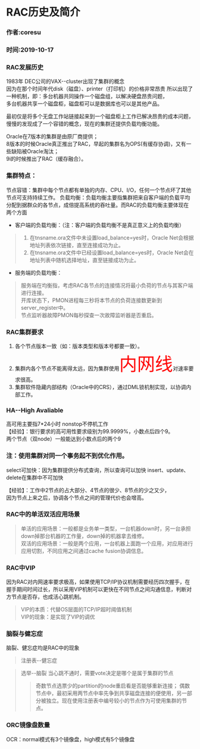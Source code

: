 # RAC历史及简介
### 作者:coresu
### 时间:2019-10-17


### RAC发展历史   
1983年 DEC公司的VAX--cluster出现了集群的概念  
因为在那个时间年代disk（磁盘）、printer（打印机）的价格非常昂贵
所以出现了一种机制，即：多台机器共同操作一个磁盘组，以解决硬盘昂贵问题，  
多台机器共享一个磁盘柜，磁盘柜可以是数据库也可以是其他产品。

最初仅是将多个无盘工作站链接起来到一个磁盘柜上工作已解决昂贵的成本问题，慢慢的发现成了一个容错的概念，现在的集群还提供负载均衡功能。

Oracle在7版本的集群是由原厂商提供；  
8版本的时候Oracle真正推出了RAC，早起的集群名为OPS(有缓存协调)，又有一些缺陷被Oracle淘汰；  
9i的时候推出了RAC（缓存融合）。


### 集群特点：
节点容错：集群中每个节点都有单独的内存、CPU、I/O，任何一个节点坏了其他节点可支持持续工作。
负载均衡：负载均衡主要指集群把来自客户端的负载平均分配到据群众的各节点，成倍提高系统的吞吐量。而RAC的负载均衡主要体现在两个方面
* 客户端的负载均衡：（注：客户端的负载均衡不是真正意义上的负载均衡）  
> 1. 在tnsname.ora文件中未设置load_balance=yes时，Oracle Net会根据地址列表依次链接，直至连接成功为止。
> 2. 在tnsname.ora文件中已经设置load_balance=yes时，Oracle Net会在地址列表中随机选择地址，直至链接成功为止。
* 服务端的负载均衡：
> 服务端在均衡指，考虑RAC各节点的连接情况将最小负荷的节点与其客户端进行连接。  
> 开库状态下，PMON进程每三秒将本节点的负荷连接数更新到server_register中。  
> 节点监听器故障PMON每秒探查一次故障监听器是否重启。

### RAC集群要求  

1. 各个节点版本一致（如：版本类型和版本号都要一致）。
2. 集群内各个节点不能离得太远，因为集群使用<font color="red" size="72">内网线</font>对速率要求很高。  
3. 集群软件隐藏内部结构（Oracle中的CRS），通过DML锁机制实现，以协调内部工作。


### HA--High Avaliable  
高可用主要指7*24小时 nonstop不停机工作  
【经验】：银行要求的高可用性要求级别为99.9999%，小数点后四个9。  
两个节点（双node）一般能达到小数点后的两个9  


### 注：使用集群对同一个事务起不到优化作用。
select可加快：因为集群提供分布式查询，所以查询可以加快
insert、update、delete在集群中不可加快  

【经验】：工作中2节点的占大部分、4节点的很少、8节点的少之又少，   
因为节点上来之后，协调各个节点之间的管理代价也会增高。  

### RAC中的单活双活应用场景
> 单活的应用场景：一般都是业务单一类型，一台机器down时，另一台承担down掉那台机器的工作量，down掉的机器拿去维修。  
> 双活的应用场景：一般是两个应用，一台机器上面跑一个应用，对应用进行应用切割，不同应用之间通过cache fusion协调信息。  

### RAC中VIP
因为RAC对内网速率要求极高，如果使用TCP/IP协议机制需要经历四次握手，在握手期间时间过长，所以采用VIP机制可以更快在不同节点之间沟通信息，判断对方节点是否存，也成活心跳机制。
> VIP的本质：代替OS层面的TCP/IP超时阈值机制  
> VIP的现象：是实现了VIP的调优


### 脑裂与健忘症
脑裂、健忘症均是RAC中的现象
> 注册表--健忘症

> 选举--脑裂   当心跳不通时，需要vote决定是哪个是属于集群的节点
> > 奇数节点选票少的partition的node重启看是否能够重新连接；
> > 偶数节点中，最初采用两节点中率先争到共享磁盘连接的便使用，另一部分被独立。现在使用注册表中编号较小的节点作为可使用集群的节点。


### ORC镜像盘数量
OCR：normal模式有3个镜像盘，high模式有5个镜像盘





















